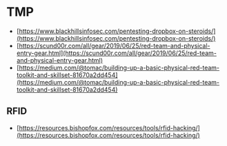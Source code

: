 # TMP

* [https://www.blackhillsinfosec.com/pentesting-dropbox-on-steroids/](https://www.blackhillsinfosec.com/pentesting-dropbox-on-steroids/)
* [https://scund00r.com/all/gear/2019/06/25/red-team-and-physical-entry-gear.html](https://scund00r.com/all/gear/2019/06/25/red-team-and-physical-entry-gear.html)
* [https://medium.com/@tomac/building-up-a-basic-physical-red-team-toolkit-and-skillset-81670a2dd454](https://medium.com/@tomac/building-up-a-basic-physical-red-team-toolkit-and-skillset-81670a2dd454)

## RFID

* [https://resources.bishopfox.com/resources/tools/rfid-hacking/](https://resources.bishopfox.com/resources/tools/rfid-hacking/)
